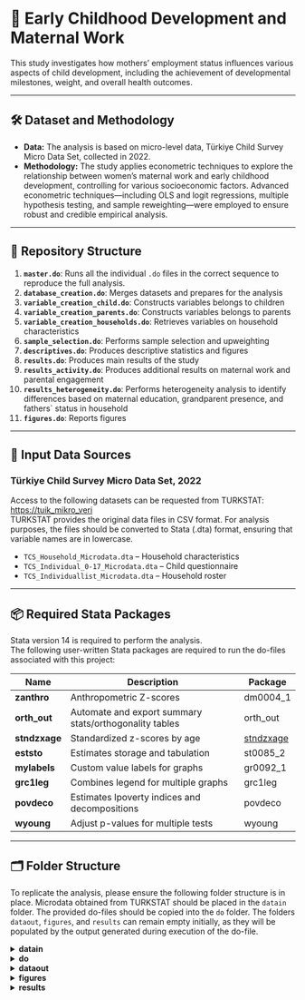 # 🧠 Early Childhood Development and Maternal Work
This study investigates how mothers’ employment status influences various aspects of child development, including the achievement of developmental milestones, weight, and overall health outcomes.
 
---

## 🛠️ Dataset and Methodology

- **Data:** The analysis is based on micro-level data,  Türkiye Child Survey Micro Data Set, collected in 2022.   
- **Methodology:** The study applies econometric techniques to explore the relationship between women’s maternal work and early childhood development, controlling for various socioeconomic factors. Advanced econometric techniques—including OLS and logit regressions, multiple hypothesis testing, and sample reweighting—were employed to ensure robust and credible empirical analysis. 

---

## 📂 Repository Structure

1. **`master.do`**: Runs all the individual `.do` files in the correct sequence to reproduce the full analysis.
2. **`database_creation.do`**:  Merges datasets and prepares for the analysis
3. **`variable_creation_child.do`**:  Constructs variables belongs to children
4. **`variable_creation_parents.do`**:  Constructs variables belongs to parents
5. **`variable_creation_households.do`**:  Retrieves variables on household characteristics 
6. **`sample_selection.do`**:  Performs sample selection and upweighting 
7. **`descriptives.do`**:  Produces descriptive statistics and figures 
8. **`results.do`**: Produces main results of the study
9. **`results_activity.do`**: Produces additional results on maternal work and parental engagement 
10. **`results_heterogeneity.do`**: Performs heterogeneity analysis to identify differences based on maternal education, grandparent presence, and fathers` status in household
11. **`figures.do`**: Reports figures

---

## 📂 Input Data Sources

### Türkiye Child Survey Micro Data Set, 2022

Access to the following datasets can be requested from TURKSTAT: [https://tuik_mikro_veri](https://www.tuik.gov.tr/Kurumsal/Mikro_Veri)  
TURKSTAT provides the original data files in CSV format. For analysis purposes, the files should be converted to Stata (.dta) format, ensuring that variable names are in lowercase.

- `TCS_Household_Microdata.dta` – Household characteristics
- `TCS_Individual_0-17_Microdata.dta` – Child questionnaire 
- `TCS_Individuallist_Microdata.dta` – Household roster

---

## 📦 Required Stata Packages

Stata version 14 is required to perform the analysis.  
The following user-written Stata packages are required to run the do-files associated with this project:

| Name        | Description                                               | Package  |
|-------------|-----------------------------------------------------------|----------|
| **zanthro** | Anthropometric Z-scores                                   | dm0004_1 |
| **orth_out**| Automate and export summary stats/orthogonality tables    | orth_out |
| **stndzxage** | Standardized z-scores by age     | [stndzxage](https://ideas.repec.org/c/boc/bocode/s458634.html) |
| **eststo**  | Estimates storage and tabulation                          | st0085_2 |
| **mylabels**| Custom value labels for graphs                            |gr0092_1  |
| **grc1leg**  |Combines legend for multiple graphs                       |grc1leg   |
| **povdeco**  |Estimates lpoverty indices and decompositions             |povdeco   |
| **wyoung**  | Adjust p-values for multiple tests                        |wyoung    |

---

## 🗂️ Folder Structure

To replicate the analysis, please ensure the following folder structure is in place. Microdata obtained from TURKSTAT should be placed in the `datain` folder. The provided do-files should be copied into the `do` folder. The folders `dataout`, `figures`, and `results` can remain empty initially, as they will be populated by the output generated during execution of the do-file.

<details>
<summary><strong>datain</strong></summary>  
 
- `TCS_Household_Microdata.dta`  
- `TCS_Individual_0-17_Microdata.dta`  
- `TCS_Individuallist_Microdata.dta`
  
</details>

<details>
<summary><strong>do</strong></summary>  
 
1. **`master.do`**   
2. **`database_creation.do`**  
3. **`variable_creation_child.do`**   
4. **`variable_creation_parents.do`**   
5. **`variable_creation_households.do`**   
6. **`sample_selection.do`**   
7. **`descriptives.do`**   
8. **`results.do`**   
9. **`results_activity.do`**   
10. **`results_heterogeneity.do`**  
11. **`figures.do`**
    
</details>

<details>
<summary><strong>dataout</strong></summary>
</details>

<details>
<summary><strong>figures</strong></summary>
</details>

<details>
<summary><strong>results</strong></summary>
</details>
